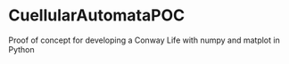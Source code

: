 # CuellularAutomataPOC
Proof of concept for developing a Conway Life with numpy and matplot in Python
